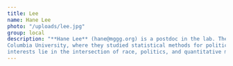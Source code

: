 ```yaml
---
title: Lee
name: Hane Lee
photo: "/uploads/lee.jpg"
group: local
description: "**Hane Lee** (hane@mggg.org) is a postdoc in the lab. They received their PhD from 
Columbia University, where they studied statistical methods for political science. Hane’s research 
interests lie in the intersection of race, politics, and quantitative methodology.\n"
---
```

